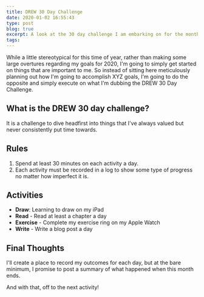 ```yaml
---
title: DREW 30 Day Challenge
date: 2020-01-02 16:55:43
type: post
blog: true
excerpt: A look at the 30 day challenge I am embarking on for the month of January.
tags:
---
```


While a little stereotypical for this time of year, rather than making some large overtures regarding my goals for 2020, I'm going to simply get started on things that are important to me. So instead of sitting here meticulously planning out how I'm going to accomplish XYZ goals, I'm going to do the opposite and simply execute on what I'm dubbing the DREW 30 Day Challenge.

## What is the DREW 30 day challenge?

It is a challenge to dive headfirst into things that I've always valued but never consistently put time towards.

## Rules

1. Spend at least 30 minutes on each activity a day.
1. Each activity must be recorded in a log to show some type of progress no matter how imperfect it is.

## Activities

- **Draw**: Learning to draw on my iPad
- **Read** - Read at least a chapter a day
- **Exercise** - Complete my exercise ring on my Apple Watch
- **Write** - Write a blog post a day

## Final Thoughts

I'll create a place to record my outcomes for each day, but at the bare minimum, I promise to post a summary of what happened when this month ends.

And with that, off to the next activity!
